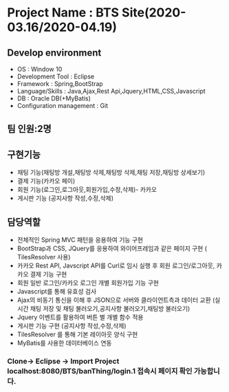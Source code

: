 # Project Name : BTS Site(2020-03.16/2020-04.19)
## Develop environment
- OS : Window 10
- Development Tool : Eclipse
- Framework : Spring,BootStrap
- Language/Skills : Java,Ajax,Rest Api,Jquery,HTML,CSS,Javascript
- DB : Oracle DB(+MyBatis)
- Configuration management : Git
## 팀 인원:2명
## 구현기능
- 채팅 기능(채팅방 개설,채팅방 삭제,채팅방 삭제,채팅 저장,채팅방 상세보기)
- 결제 기능(카카오 페이)
- 회원 기능(로그인,로그아웃,회원가입,수정,삭제)- 카카오
- 게시판 기능 (공지사항 작성,수정,삭제)
## 담당역할
- 전체적인 Spring MVC 패턴을 응용하여 기능 구현
- BootStrap과 CSS, JQuery를 응용하여 와이어프레임과 같은 페이지 구현 ( TilesResolver 사용)
- 카카오 Rest API, Javscript API를 Curl로 임시 실행 후 회원 로그인/로그아웃, 카카오 결제 기능 구현
- 회원 일반 로그인/카카오 로그인 개별 회원가입 기능 구현
- Javascript를 통해 유효성 검사
- Ajax의 비동기 통신을 이해 후 JSON으로 서버와 클라이언트측과 데이터 교환 (실시간 채팅 저장 및 채팅 불러오기,공지사항 불러오기,채팅방 불러오기)
- Jquery 이벤트를 활용하여 버튼 별 개별 함수 적용
- 게시판 기능 구현 (공지사항 작성,수정,삭제)
- TilesResolver 를 통해 기본 레이아웃 양식 구현
- MyBatis를 사용한 데이터베이스 연동
### Clone-> Eclipse -> Import Project localhost:8080/BTS/banThing/login.1 접속시 페이지 확인 가능합니다. 
